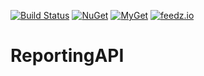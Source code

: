 [![Build Status](https://github.com/aviationexam/reporting-api/actions/workflows/build.yml/badge.svg?branch=main)](https://github.com/aviationexam/reporting-api/actions/workflows/build.yml)
[![NuGet](https://img.shields.io/nuget/v/ReportingApi.svg?style=flat-square&label=nuget)](https://www.nuget.org/packages/ReportingApi/)
[![MyGet](https://img.shields.io/myget/reporting-api/vpre/ReportingApi?label=MyGet)](https://www.myget.org/feed/reporting-api/package/nuget/ReportingApi)
[![feedz.io](https://img.shields.io/badge/endpoint.svg?url=https%3A%2F%2Ff.feedz.io%2Faviationexam%2Freporting-api%2Fshield%2FReportingApi%2Flatest&label=ReportingApi)](https://f.feedz.io/aviationexam/reporting-api/packages/ReportingApi/latest/download)

# ReportingAPI
